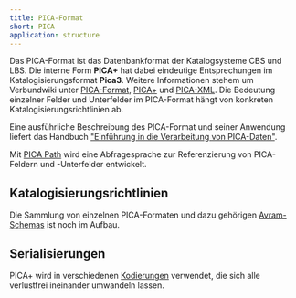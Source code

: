 ```yaml
---
title: PICA-Format
short: PICA
application: structure
---
```


Das PICA-Format ist das Datenbankformat der Katalogsysteme CBS und LBS.  Die
interne Form **PICA+** hat dabei eindeutige Entsprechungen im
Katalogisierungsformat **Pica3**. Weitere Informationen stehem um Verbundwiki
unter [PICA-Format](https://verbundwiki.gbv.de/display/VZG/PICA-Format),
[PICA+](https://verbundwiki.gbv.de/pages/viewpage.action?pageId=40009828) und
[PICA-XML](https://verbundwiki.gbv.de/display/VZG/PICA+XML+Version+1.0).  Die
Bedeutung einzelner Felder und Unterfelder im PICA-Format hängt von konkreten
Katalogisierungsrichtlinien ab.

Eine ausführliche Beschreibung des PICA-Format und seiner Anwendung liefert das
Handbuch ["Einführung in die Verarbeitung von PICA-Daten"](https://pro4bib.github.io/pica/).

Mit [PICA Path](query/pica-path) wird eine Abfragesprache zur Referenzierung
von PICA-Feldern und -Unterfelder entwickelt.

## Katalogisierungsrichtlinien

Die Sammlung von einzelnen PICA-Formaten und dazu gehörigen
[Avram-Schemas](schema/avram) ist noch im Aufbau.

<list-formats profiles="pica"/>

## Serialisierungen

PICA+ wird in verschiedenen [Kodierungen](code) verwendet, die sich alle
verlustfrei ineinander umwandeln lassen.

<list-encodings model="pica" title=""/>
